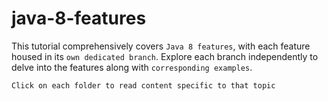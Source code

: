 # java-8-features

This tutorial comprehensively covers `Java 8 features`, with each feature housed in its `own dedicated branch`. Explore each branch independently to delve into the features along with `corresponding examples`.

```
Click on each folder to read content specific to that topic
```
